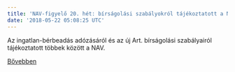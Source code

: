 ```yaml
---
title: 'NAV-figyelő 20. hét: bírságolási szabályokról tájékoztatott a NAV'
date: '2018-05-22 05:08:25 UTC'
---
```


Az ingatlan-bérbeadás adózásáról és az új Art. bírságolási szabályairól tájékoztatott többek között a NAV.


[Bővebben](https://ift.tt/2s31ddZ)
